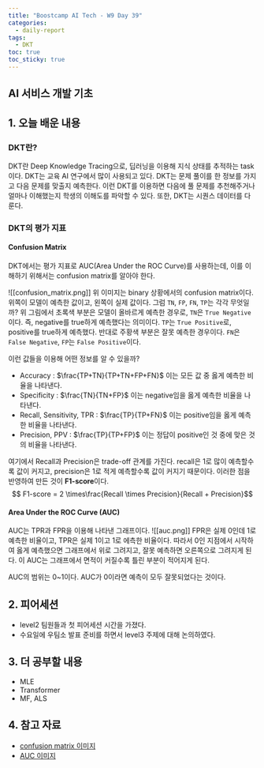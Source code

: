 ```yaml
---
title: "Boostcamp AI Tech - W9 Day 39"
categories:
  - daily-report
tags:
  - DKT
toc: true
toc_sticky: true
---
```


## AI 서비스 개발 기초

## 1. 오늘 배운 내용
### DKT란?
DKT란 Deep Knowledge Tracing으로, 딥러닝을 이용해 지식 상태를 추적하는 task이다. DKT는 교육 AI 연구에서 많이 사용되고 있다. DKT는 문제 풀이를 한 정보를 가지고 다음 문제를 맞출지 예측한다. 이런 DKT를 이용하면 다음에 풀 문제를 추천해주거나 얼마나 이해했는지 학생의 이해도를 파악할 수 있다. 또한, DKT는 시퀀스 데이터를 다룬다.


### DKT의 평가 지표
#### Confusion Matrix
DKT에서는 평가 지표로 AUC(Area Under the ROC Curve)를 사용하는데, 이를 이해하기 위해서는 confusion matrix를 알아야 한다. 

![[confusion_matrix.png]]
위 이미지는 binary 상황에서의 confusion matrix이다. 위쪽이 모델이 예측한 값이고, 왼쪽이 실제 값이다. 그럼 `TN`, `FP`, `FN`, `TP`는 각각 무엇일까? 위 그림에서 초록색 부분은 모델이 올바르게 예측한 경우로, `TN`은 `True Negative`이다. 즉, negative를 true하게 예측했다는 의미이다. `TP`는 `True Positive`로, positive를 true하게 예측했다. 반대로 주황색 부분은 잘못 예측한 경우이다. `FN`은 `False Negative`, `FP`는 `False Positive`이다.

이런 값들을 이용해 어떤 정보를 알 수 있을까?
- Accuracy : $\frac{TP+TN}{TP+TN+FP+FN}$ 이는 모든 값 중 옳게 예측한 비율을 나타낸다.
- Specificity : $\frac{TN}{TN+FP}$ 이는 negative임을 옳게 예측한 비율을 나타낸다.
- Recall, Sensitivity, TPR : $\frac{TP}{TP+FN}$ 이는 positive임을 옳게 예측한 비율을 나타낸다.
- Precision, PPV : $\frac{TP}{TP+FP}$ 이는 정답이 positive인 것 중에 맞은 것의 비율을 나타낸다.

여기에서 Recall과 Precision은 trade-off 관계를 가진다. recall은 1로 많이 예측할수록 값이 커지고, precision은 1로 적게 예측할수록 값이 커지기 때문이다. 이러한 점을 반영하여 만든 것이 **F1-score**이다.
$$ F1-score = 2 \times\frac{Recall \times Precision}{Recall + Precision}$$

#### Area Under the ROC Curve (AUC)
AUC는 TPR과 FPR을 이용해 나타낸 그래프이다.
![[auc.png]]
FPR은 실제 0인데 1로 예측한 비율이고, TPR은 실제 1이고 1로 에측한 비율이다. 따라서 0인 지점에서 시작하여 옳게 예측했으면 그래프에서 위로 그려지고, 잘못 예측하면 오른쪽으로 그려지게 된다. 이 AUC는 그래프에서 면적이 커질수록 틀린 부분이 적어지게 된다.

AUC의 범위는 0~1이다. AUC가 0이라면 예측이 모두 잘못되었다는 것이다.

## 2. 피어세션
- level2 팀원들과 첫 피어세션 시간을 가졌다.
- 수요일에 우팀소 발표 준비를 하면서 level3 주제에 대해 논의하였다.


## 3. 더 공부할 내용
- MLE
- Transformer
- MF, ALS

## 4. 참고 자료
- [confusion matrix 이미지](https://pub.towardsai.net/deep-understanding-of-confusion-matrix-6ab1f88a267e)
- [AUC 이미지](https://bioinformaticsandme.tistory.com/328)